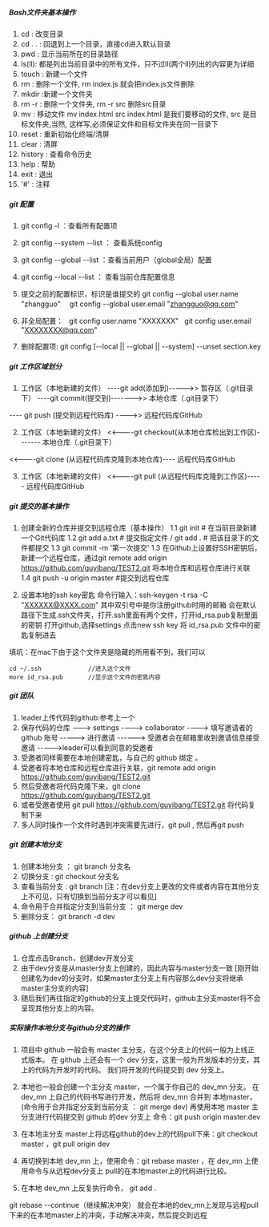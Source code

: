 ##### Bash文件夹基本操作
1. cd : 改变目录
2. cd . .  : 回退到上一个目录，直接cd进入默认目录
3. pwd : 显示当前所在的目录路径
4. ls(ll): 都是列出当前目录中的所有文件，只不过ll(两个ll)列出的内容更为详细
5. touch : 新建一个文件
6. rm : 删除一个文件, rm index.js 就会把index.js文件删除
7. mkdir :新建一个文件夹
8. rm -r : 删除一个文件夹, rm -r src 删除src目录
9. mv : 移动文件 mv index.html src index.html 是我们要移动的文件, src 是目标文件夹,当然, 这样写,必须保证文件和目标文件夹在同一目录下
10. reset : 重新初始化终端/清屏
11. clear : 清屏
12. history : 查看命令历史
13. help : 帮助
14. exit : 退出
15. '#' : 注释

##### git 配置
1. git config -l ：查看所有配置项
2. git config --system --list ： 查看系统config
3. git config --global  --list ：查看当前用户（global全局）配置
4. git config --local  --list ： 查看当前仓库配置信息
5. 提交之前的配置标识，标识是谁提交的
   git config --global user.name "zhangguo"
 　git config --global user.email "zhangguo@qq.com"

6. 非全局配置：
   git config user.name "XXXXXXX"
   git config user.email "XXXXXXXX@qq.com"
                
7. 删除配置项:
  git config [--local || --global || --system] --unset section.key

##### git 工作区域划分
1. 工作区（本地新建的文件） ----git add(添加到)----->>  暂存区（.git目录下） ----git commit(提交到)------->>  本地仓库（.git目录下）

---- git push (提交到远程代码库) ---->>  远程代码库GitHub


2. 工作区（本地新建的文件） <<----git checkout(从本地仓库检出到工作区)-------  本地仓库（.git目录下）

<<----git clone (从远程代码库克隆到本地仓库)----  远程代码库GitHub


3. 工作区（本地新建的文件） <<----git pull (从远程代码库克隆到工作区)-----  远程代码库GitHub

##### git 提交的基本操作
1. 创建全新的仓库并提交到远程仓库（基本操作）
1.1 git init        # 在当前目录新建一个Git代码库
1.2 git add a.txt   # 提交指定文件  / git add . # 把该目录下的文件都提交
1.3 git commit -m '第一次提交'
1.3 在Github上设置好SSH密钥后，新建一个远程仓库，通过git remote add origin https://github.com/guyibang/TEST2.git                  将本地仓库和远程仓库进行关联
1.4 git push -u origin master   #提交到远程仓库

2. 设置本地的ssh key密匙
命令行输入：ssh-keygen -t rsa -C "XXXXXX@XXXX.com"       其中双引号中是你注册github时用的邮箱
会在默认路径下生成.ssh文件夹，打开.ssh里面有两个文件，打开id_rsa.pub复制里面的密钥
打开github,选择settings
点击new ssh key
将 id_rsa.pub 文件中的密匙复制进去

填坑：在mac下由于这个文件夹是隐藏的所用看不到，我们可以 

 ```
 cd ~/.ssh             //进入这个文件
 more id_rsa.pub       //显示这个文件的密匙内容
 ```

##### git 团队
1. leader上传代码到github:参考上一个
2. 保存代码的仓库 ---> settings ----> collaborator ----> 填写邀请者的 github 账号 -----> 进行邀请
------> 受邀者会在邮箱里收到邀请信息接受邀请 ----->leader可以看到同意的受邀者
3. 受邀者同样需要在本地创建密匙，与自己的 github 绑定 。
4. 受邀者将本地仓库和远程仓库进行关联，git remote add origin https://github.com/guyibang/TEST2.git        
5. 然后受邀者将代码克隆下来，git clone https://github.com/guyibang/TEST2.git 
6. 或者受邀者使用 git pull https://github.com/guyibang/TEST2.git 将代码复制下来
7. 多人同时操作一个文件时遇到冲突需要先进行，git pull , 然后再git push

##### git 创建本地分支
1. 创建本地分支 ： git branch 分支名
2. 切换分支 : git checkout 分支名
3. 查看当前分支 : git branch
[注：在dev分支上更改的文件或者内容在其他分支上不可见，只有切换到当前分支才可以看见]
4. 命令用于合并指定分支到当前分支 ： git merge dev
5. 删除分支： git branch -d dev

##### github 上创建分支
1. 仓库点击Branch，创建dev开发分支
2. 由于dev分支是从master分支上创建的，因此内容与master分支一致
[刚开始创建名为dev的分支时，如果master主分支上有内容那么dev分支将继承master主分支的内容]
3. 随后我们再往指定的github的分支上提交代码时，github主分支master将不会呈现其他分支上的内容。

##### 实际操作本地分支与github分支的操作
1. 项目中 github 一般会有 master 主分支，在这个分支上的代码一般为上线正式版本。
   在 github 上还会有一个 dev 分支，这里一般为开发版本的分支，其上的代码为开发时的代码。
   我们将开发的代码提交到 dev 分支上。

2. 本地也一般会创建一个主分支 master，一个属于你自己的 dev_mn 分支。
在 dev_mn 上自己的代码书写进行开发，然后将 dev_mn 合并到 本地master，(命令用于合并指定分支到当前分支 ： git merge dev)
再使用本地 master 主分支进行代码提交到 github 的dev 分支上
命令：git push origin master:dev

3. 在本地主分支 master上将远程github的dev上的代码pull下来：git checkout master ，git pull origin dev

4. 再切换到本地 dev_mn 上，使用命令：git rebase master ，在 dev_mn 上使用命令与从远程dev分支上 pull的在本地master上的代码进行比较。

5. 在本地 dev_mn 上反复执行命令，
git add .

git rebase --continue（继续解决冲突）
就会在本地的dev_mn上发现与远程pull下来的在本地master上的冲突，手动解决冲突，然后提交到远程
















 

